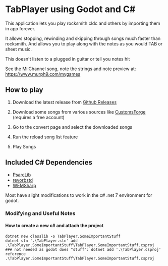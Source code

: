 # TabPlayer using Godot and C#

This application lets you play rocksmith cldc and others by importing them in app forever.

It allows stopping, rewinding and skipping through songs much faster than rocksmith.
And allows you to play along with the notes as you would TAB or sheet music.

This doesn't listen to a plugged in guitar or tell you notes hit

See the MiiChannel song, note the strings and note preview at: https://www.murph9.com/mygames

## How to play

1. Download the latest release from [Github Releases](https://github.com/Murph9/tabplayerV2/releases)

1. Download some songs from various sources like [CustomsForge](https://customsforge.com/index.php) (requires a free account)

1. Go to the convert page and select the downloaded songs
1. Run the reload song list feature
1. Play Songs

## Included C# Dependencies

-   [PsarcLib](https://github.com/kokolihapihvi/Rocksmith2014PsarcLib)
-   [revorbstd](https://github.com/overtools/revorbstd)
-   [WEMSharp](https://github.com/neon-nyan/WEMSharp)

Most have slight modifications to work in the c# .net 7 environment for godot.

### Modifying and Useful Notes

#### How to create a new c# and attach the project

```
dotnet new classlib -o TabPlayer.SomeImportantStuff
dotnet sln '.\TabPlayer.sln' add .\TabPlayer.SomeImportantStuff\TabPlayer.SomeImportantStuff.csproj
### not needed as godot does "stuff": dotnet add '.\TabPlayer.csproj' reference .\TabPlayer.SomeImportantStuff\TabPlayer.SomeImportantStuff.csproj
```
